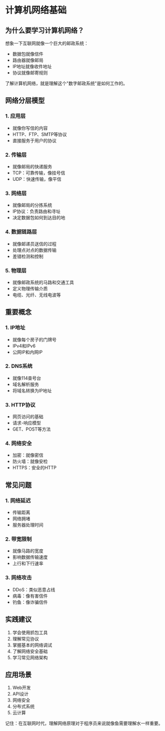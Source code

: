 # 计算机网络基础

## 为什么要学习计算机网络？

想象一下互联网就像一个巨大的邮政系统：
- 数据包就像信件
- 路由器就像邮局
- IP地址就像收件地址
- 协议就像邮寄规则

了解计算机网络，就是理解这个"数字邮政系统"是如何工作的。

## 网络分层模型

### 1. 应用层
- 就像你写信的内容
- HTTP、FTP、SMTP等协议
- 直接服务于用户的协议

### 2. 传输层
- 就像邮局的快递服务
- TCP：可靠传输，像挂号信
- UDP：快速传输，像平信

### 3. 网络层
- 就像邮局的分拣系统
- IP协议：负责路由和寻址
- 决定数据包如何到达目的地

### 4. 数据链路层
- 就像邮递员送信的过程
- 处理点对点的数据传输
- 差错检测和控制

### 5. 物理层
- 就像邮政系统的马路和交通工具
- 定义物理传输介质
- 电缆、光纤、无线电波等

## 重要概念

### 1. IP地址
- 就像每个房子的门牌号
- IPv4和IPv6
- 公网IP和内网IP

### 2. DNS系统
- 就像114查号台
- 域名解析服务
- 将域名转换为IP地址

### 3. HTTP协议
- 网页访问的基础
- 请求-响应模型
- GET、POST等方法

### 4. 网络安全
- 加密：就像密信
- 防火墙：就像安检
- HTTPS：安全的HTTP

## 常见问题

### 1. 网络延迟
- 传输距离
- 网络拥堵
- 服务器处理时间

### 2. 带宽限制
- 就像马路的宽度
- 影响数据传输速度
- 上行和下行速率

### 3. 网络攻击
- DDoS：类似恶意占线
- 病毒：像有害信件
- 钓鱼：像诈骗信件

## 实践建议

1. 学会使用抓包工具
2. 理解常见协议
3. 掌握基本的网络调试
4. 了解网络安全基础
5. 学习常见网络架构

## 应用场景

1. Web开发
2. API设计
3. 网络安全
4. 分布式系统
5. 云计算

记住：在互联网时代，理解网络原理对于程序员来说就像鱼需要理解水一样重要。